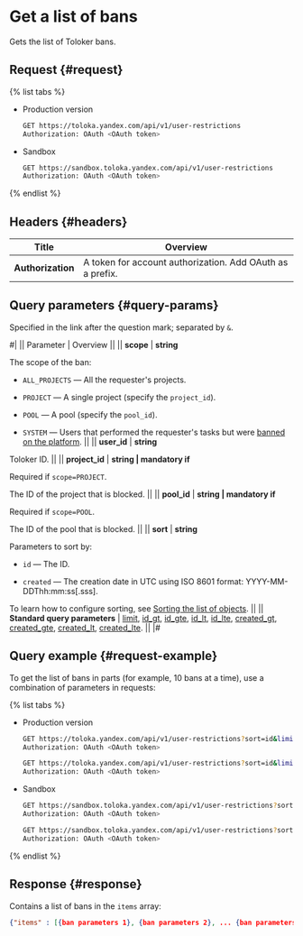 # Get a list of bans

Gets the list of Toloker bans.

## Request {#request}

{% list tabs %}

- Production version

    ```bash
    GET https://toloka.yandex.com/api/v1/user-restrictions
    Authorization: OAuth <OAuth token>
    ```

- Sandbox

    ```bash
    GET https://sandbox.toloka.yandex.com/api/v1/user-restrictions
    Authorization: OAuth <OAuth token>
    ```

{% endlist %}

## Headers {#headers}

Title | Overview
----- | -----
**Authorization** | A token for account authorization. Add OAuth as a prefix.


## Query parameters {#query-params}

Specified in the link after the question mark; separated by `&`.

#|
|| Parameter | Overview ||
|| **scope** | **string**

The scope of the ban:

- `ALL_PROJECTS` — All the requester's projects.

- `PROJECT` — A single project (specify the `project_id`).

- `POOL` — A pool (specify the `pool_id`).

- `SYSTEM` — Users that performed the requester's tasks but were [banned on the platform](https://toloka.ai/docs/guide/concepts/ban.html?lang=en#ban__ban-platform). ||
|| **user_id** | **string**

Toloker ID. ||
|| **project_id** | **string \| mandatory if**

Required if `scope=PROJECT`.

The ID of the project that is blocked. ||
|| **pool_id** | **string \| mandatory if**

Required if `scope=POOL`.

The ID of the pool that is blocked. ||
|| **sort** | **string**

Parameters to sort by:

- `id` — The ID.

- `created` — The creation date in UTC using ISO 8601 format: YYYY-MM-DDThh:mm:ss[.sss].


To learn how to configure sorting, see [Sorting the list of objects](sorting.md). ||
|| **Standard query parameters** |
[limit](./standard-query-parameters.md#limit), [id_gt](./standard-query-parameters.md#id_gt), [id_gte](./standard-query-parameters.md#id_gte), [id_lt](./standard-query-parameters.md#id_lt), [id_lte](./standard-query-parameters.md#id_lte), [created_gt](./standard-query-parameters.md#created_gt), [created_gte](./standard-query-parameters.md#created_gte), [created_lt](./standard-query-parameters.md#created_lt), [created_lte](./standard-query-parameters.md#created_lte). ||
|#

## Query example {#request-example}

To get the list of bans in parts (for example, 10 bans at a time), use a combination of parameters in requests:

{% list tabs %}

- Production version

    ```bash
    GET https://toloka.yandex.com/api/v1/user-restrictions?sort=id&limit=10
    Authorization: OAuth <OAuth token>
    ```

    ```bash
    GET https://toloka.yandex.com/api/v1/user-restrictions?sort=id&limit=10&id_gt=<id last ban from the answer to the previous query>
    Authorization: OAuth <OAuth token>
    ```

- Sandbox

    ```bash
    GET https://sandbox.toloka.yandex.com/api/v1/user-restrictions?sort=id&limit=10
    Authorization: OAuth <OAuth token>
    ```

    ```bash
    GET https://sandbox.toloka.yandex.com/api/v1/user-restrictions?sort=id&limit=10&id_gt=<id last ban from the answer to the previous query>
    Authorization: OAuth <OAuth token>
    ```

{% endlist %}

## Response {#response}

Contains a list of bans in the `items` array:

```json
{"items" : [{ban parameters 1}, {ban parameters 2}, ... {ban parameters n}], "has_more": true}
```

